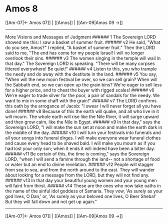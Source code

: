 # Amos 8

[[Am-07|← Amos 07]] | [[Amos]] | [[Am-09|Amos 09 →]]
***

More Visions and Messages of Judgment ###### 1 The Sovereign LORD showed me this: I saw a basket of summer fruit. ###### v2 He said, "What do you see, Amos?" I replied, "A basket of summer fruit." Then the LORD said to me, "The end has come for my people Israel! I will no longer overlook their sins. ###### v3 The women singing in the temple will wail in that day." The Sovereign LORD is speaking. "There will be many corpses littered everywhere! Be quiet!" ###### v4 Listen to this, you who trample the needy and do away with the destitute in the land. ###### v5 You say, "When will the new moon festival be over, so we can sell grain? When will the Sabbath end, so we can open up the grain bins? We're eager to sell less for a higher price, and to cheat the buyer with rigged scales! ###### v6 We're eager to trade silver for the poor, a pair of sandals for the needy. We want to mix in some chaff with the grain!" ###### v7 The LORD confirms this oath by the arrogance of Jacob: "I swear I will never forget all you have done! ###### v8 Because of this the earth will quake, and all who live in it will mourn. The whole earth will rise like the Nile River, it will surge upward and then grow calm, like the Nile in Egypt. ###### v9 In that day," says the Sovereign LORD, "I will make the sun set at noon and make the earth dark in the middle of the day. ###### v10 I will turn your festivals into funerals and all your songs into funeral dirges. I will make everyone wear funeral clothes and cause every head to be shaved bald. I will make you mourn as if you had lost your only son; when it ends it will indeed have been a bitter day. ###### v11 Be certain of this, the time is coming," says the Sovereign LORD, "when I will send a famine through the land-- not a shortage of food or water but an end to divine revelation. ###### v12 People will stagger from sea to sea, and from the north around to the east. They will wander about looking for a message from the LORD, but they will not find any. ###### v13 In that day your beautiful young women and your young men will faint from thirst. ###### v14 These are the ones who now take oaths in the name of the sinful idol goddess of Samaria. They vow, 'As surely as your god lives, O Dan,' or, 'As surely as your beloved one lives, O Beer Sheba!' But they will fall down and not get up again."

***
[[Am-07|← Amos 07]] | [[Amos]] | [[Am-09|Amos 09 →]]
